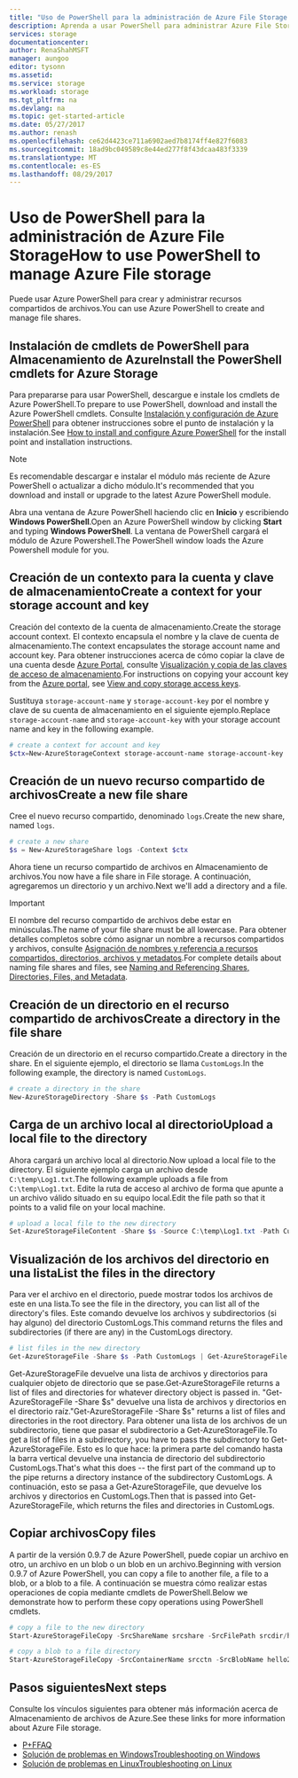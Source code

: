 ```yaml
---
title: "Uso de PowerShell para la administración de Azure File Storage | Microsoft Docs"
description: Aprenda a usar PowerShell para administrar Azure File Storage.
services: storage
documentationcenter: 
author: RenaShahMSFT
manager: aungoo
editor: tysonn
ms.assetid: 
ms.service: storage
ms.workload: storage
ms.tgt_pltfrm: na
ms.devlang: na
ms.topic: get-started-article
ms.date: 05/27/2017
ms.author: renash
ms.openlocfilehash: ce62d4423ce711a6902aed7b8174ff4e827f6083
ms.sourcegitcommit: 18ad9bc049589c8e44ed277f8f43dcaa483f3339
ms.translationtype: MT
ms.contentlocale: es-ES
ms.lasthandoff: 08/29/2017
---
```

# <a name="how-to-use-powershell-to-manage-azure-file-storage"></a><span data-ttu-id="138b7-103">Uso de PowerShell para la administración de Azure File Storage</span><span class="sxs-lookup"><span data-stu-id="138b7-103">How to use PowerShell to manage Azure File storage</span></span>
<span data-ttu-id="138b7-104">Puede usar Azure PowerShell para crear y administrar recursos compartidos de archivos.</span><span class="sxs-lookup"><span data-stu-id="138b7-104">You can use Azure PowerShell to create and manage file shares.</span></span>

## <a name="install-the-powershell-cmdlets-for-azure-storage"></a><span data-ttu-id="138b7-105">Instalación de cmdlets de PowerShell para Almacenamiento de Azure</span><span class="sxs-lookup"><span data-stu-id="138b7-105">Install the PowerShell cmdlets for Azure Storage</span></span>
<span data-ttu-id="138b7-106">Para prepararse para usar PowerShell, descargue e instale los cmdlets de Azure PowerShell.</span><span class="sxs-lookup"><span data-stu-id="138b7-106">To prepare to use PowerShell, download and install the Azure PowerShell cmdlets.</span></span> <span data-ttu-id="138b7-107">Consulte [Instalación y configuración de Azure PowerShell](/powershell/azureps-cmdlets-docs) para obtener instrucciones sobre el punto de instalación y la instalación.</span><span class="sxs-lookup"><span data-stu-id="138b7-107">See [How to install and configure Azure PowerShell](/powershell/azureps-cmdlets-docs) for the install point and installation instructions.</span></span>

> [!NOTE]
> <span data-ttu-id="138b7-108">Es recomendable descargar e instalar el módulo más reciente de Azure PowerShell o actualizar a dicho módulo.</span><span class="sxs-lookup"><span data-stu-id="138b7-108">It's recommended that you download and install or upgrade to the latest Azure PowerShell module.</span></span>
> 
> 

<span data-ttu-id="138b7-109">Abra una ventana de Azure PowerShell haciendo clic en **Inicio** y escribiendo **Windows PowerShell**.</span><span class="sxs-lookup"><span data-stu-id="138b7-109">Open an Azure PowerShell window by clicking **Start** and typing **Windows PowerShell**.</span></span> <span data-ttu-id="138b7-110">La ventana de PowerShell cargará el módulo de Azure Powershell.</span><span class="sxs-lookup"><span data-stu-id="138b7-110">The PowerShell window loads the Azure Powershell module for you.</span></span>

## <a name="create-a-context-for-your-storage-account-and-key"></a><span data-ttu-id="138b7-111">Creación de un contexto para la cuenta y clave de almacenamiento</span><span class="sxs-lookup"><span data-stu-id="138b7-111">Create a context for your storage account and key</span></span>
<span data-ttu-id="138b7-112">Creación del contexto de la cuenta de almacenamiento.</span><span class="sxs-lookup"><span data-stu-id="138b7-112">Create the storage account context.</span></span> <span data-ttu-id="138b7-113">El contexto encapsula el nombre y la clave de cuenta de almacenamiento.</span><span class="sxs-lookup"><span data-stu-id="138b7-113">The context encapsulates the storage account name and account key.</span></span> <span data-ttu-id="138b7-114">Para obtener instrucciones acerca de cómo copiar la clave de una cuenta desde [Azure Portal](https://portal.azure.com), consulte [Visualización y copia de las claves de acceso de almacenamiento](../common/storage-create-storage-account.md?toc=%2fazure%2fstorage%2ffiles%2ftoc.json#view-and-copy-storage-access-keys).</span><span class="sxs-lookup"><span data-stu-id="138b7-114">For instructions on copying your account key from the [Azure portal](https://portal.azure.com), see [View and copy storage access keys](../common/storage-create-storage-account.md?toc=%2fazure%2fstorage%2ffiles%2ftoc.json#view-and-copy-storage-access-keys).</span></span>

<span data-ttu-id="138b7-115">Sustituya `storage-account-name` y `storage-account-key` por el nombre y clave de su cuenta de almacenamiento  en el siguiente ejemplo.</span><span class="sxs-lookup"><span data-stu-id="138b7-115">Replace `storage-account-name` and `storage-account-key` with your storage account name and key in the following example.</span></span>

```powershell
# create a context for account and key
$ctx=New-AzureStorageContext storage-account-name storage-account-key
```

## <a name="create-a-new-file-share"></a><span data-ttu-id="138b7-116">Creación de un nuevo recurso compartido de archivos</span><span class="sxs-lookup"><span data-stu-id="138b7-116">Create a new file share</span></span>
<span data-ttu-id="138b7-117">Cree el nuevo recurso compartido, denominado `logs`.</span><span class="sxs-lookup"><span data-stu-id="138b7-117">Create the new share, named `logs`.</span></span>

```powershell
# create a new share
$s = New-AzureStorageShare logs -Context $ctx
```

<span data-ttu-id="138b7-118">Ahora tiene un recurso compartido de archivos en Almacenamiento de archivos.</span><span class="sxs-lookup"><span data-stu-id="138b7-118">You now have a file share in File storage.</span></span> <span data-ttu-id="138b7-119">A continuación, agregaremos un directorio y un archivo.</span><span class="sxs-lookup"><span data-stu-id="138b7-119">Next we'll add a directory and a file.</span></span>

> [!IMPORTANT]
> <span data-ttu-id="138b7-120">El nombre del recurso compartido de archivos debe estar en minúsculas.</span><span class="sxs-lookup"><span data-stu-id="138b7-120">The name of your file share must be all lowercase.</span></span> <span data-ttu-id="138b7-121">Para obtener detalles completos sobre cómo asignar un nombre a recursos compartidos y archivos, consulte [Asignación de nombres y referencia a recursos compartidos, directorios, archivos y metadatos](https://msdn.microsoft.com/library/azure/dn167011.aspx).</span><span class="sxs-lookup"><span data-stu-id="138b7-121">For complete details about naming file shares and files, see [Naming and Referencing Shares, Directories, Files, and Metadata](https://msdn.microsoft.com/library/azure/dn167011.aspx).</span></span>
> 
> 

## <a name="create-a-directory-in-the-file-share"></a><span data-ttu-id="138b7-122">Creación de un directorio en el recurso compartido de archivos</span><span class="sxs-lookup"><span data-stu-id="138b7-122">Create a directory in the file share</span></span>
<span data-ttu-id="138b7-123">Creación de un directorio en el recurso compartido.</span><span class="sxs-lookup"><span data-stu-id="138b7-123">Create a directory in the share.</span></span> <span data-ttu-id="138b7-124">En el siguiente ejemplo, el directorio se llama `CustomLogs`.</span><span class="sxs-lookup"><span data-stu-id="138b7-124">In the following example, the directory is named `CustomLogs`.</span></span>

```powershell
# create a directory in the share
New-AzureStorageDirectory -Share $s -Path CustomLogs
```

## <a name="upload-a-local-file-to-the-directory"></a><span data-ttu-id="138b7-125">Carga de un archivo local al directorio</span><span class="sxs-lookup"><span data-stu-id="138b7-125">Upload a local file to the directory</span></span>
<span data-ttu-id="138b7-126">Ahora cargará un archivo local al directorio.</span><span class="sxs-lookup"><span data-stu-id="138b7-126">Now upload a local file to the directory.</span></span> <span data-ttu-id="138b7-127">El siguiente ejemplo carga un archivo desde `C:\temp\Log1.txt`.</span><span class="sxs-lookup"><span data-stu-id="138b7-127">The following example uploads a file from `C:\temp\Log1.txt`.</span></span> <span data-ttu-id="138b7-128">Edite la ruta de acceso al archivo de forma que apunte a un archivo válido situado en su equipo local.</span><span class="sxs-lookup"><span data-stu-id="138b7-128">Edit the file path so that it points to a valid file on your local machine.</span></span>

```powershell
# upload a local file to the new directory
Set-AzureStorageFileContent -Share $s -Source C:\temp\Log1.txt -Path CustomLogs
```

## <a name="list-the-files-in-the-directory"></a><span data-ttu-id="138b7-129">Visualización de los archivos del directorio en una lista</span><span class="sxs-lookup"><span data-stu-id="138b7-129">List the files in the directory</span></span>
<span data-ttu-id="138b7-130">Para ver el archivo en el directorio, puede mostrar todos los archivos de este en una lista.</span><span class="sxs-lookup"><span data-stu-id="138b7-130">To see the file in the directory, you can list all of the directory's files.</span></span> <span data-ttu-id="138b7-131">Este comando devuelve los archivos y subdirectorios (si hay alguno) del directorio CustomLogs.</span><span class="sxs-lookup"><span data-stu-id="138b7-131">This command returns the files and subdirectories (if there are any) in the CustomLogs directory.</span></span>

```powershell
# list files in the new directory
Get-AzureStorageFile -Share $s -Path CustomLogs | Get-AzureStorageFile
```

<span data-ttu-id="138b7-132">Get-AzureStorageFile devuelve una lista de archivos y directorios para cualquier objeto de directorio que se pase.</span><span class="sxs-lookup"><span data-stu-id="138b7-132">Get-AzureStorageFile returns a list of files and directories for whatever directory object is passed in.</span></span> <span data-ttu-id="138b7-133">"Get-AzureStorageFile -Share $s" devuelve una lista de archivos y directorios en el directorio raíz.</span><span class="sxs-lookup"><span data-stu-id="138b7-133">"Get-AzureStorageFile -Share $s" returns a list of files and directories in the root directory.</span></span> <span data-ttu-id="138b7-134">Para obtener una lista de los archivos de un subdirectorio, tiene que pasar el subdirectorio a Get-AzureStorageFile.</span><span class="sxs-lookup"><span data-stu-id="138b7-134">To get a list of files in a subdirectory, you have to pass the subdirectory to Get-AzureStorageFile.</span></span> <span data-ttu-id="138b7-135">Esto es lo que hace: la primera parte del comando hasta la barra vertical devuelve una instancia de directorio del subdirectorio CustomLogs.</span><span class="sxs-lookup"><span data-stu-id="138b7-135">That's what this does -- the first part of the command up to the pipe returns a directory instance of the subdirectory CustomLogs.</span></span> <span data-ttu-id="138b7-136">A continuación, esto se pasa a Get-AzureStorageFile, que devuelve los archivos y directorios en CustomLogs.</span><span class="sxs-lookup"><span data-stu-id="138b7-136">Then that is passed into Get-AzureStorageFile, which returns the files and directories in CustomLogs.</span></span>

## <a name="copy-files"></a><span data-ttu-id="138b7-137">Copiar archivos</span><span class="sxs-lookup"><span data-stu-id="138b7-137">Copy files</span></span>
<span data-ttu-id="138b7-138">A partir de la versión 0.9.7 de Azure PowerShell, puede copiar un archivo en otro, un archivo en un blob o un blob en un archivo.</span><span class="sxs-lookup"><span data-stu-id="138b7-138">Beginning with version 0.9.7 of Azure PowerShell, you can copy a file to another file, a file to a blob, or a blob to a file.</span></span> <span data-ttu-id="138b7-139">A continuación se muestra cómo realizar estas operaciones de copia mediante cmdlets de PowerShell.</span><span class="sxs-lookup"><span data-stu-id="138b7-139">Below we demonstrate how to perform these copy operations using PowerShell cmdlets.</span></span>

```powershell
# copy a file to the new directory
Start-AzureStorageFileCopy -SrcShareName srcshare -SrcFilePath srcdir/hello.txt -DestShareName destshare -DestFilePath destdir/hellocopy.txt -Context $srcCtx -DestContext $destCtx

# copy a blob to a file directory
Start-AzureStorageFileCopy -SrcContainerName srcctn -SrcBlobName hello2.txt -DestShareName hello -DestFilePath hellodir/hello2copy.txt -DestContext $ctx -Context $ctx
```
## <a name="next-steps"></a><span data-ttu-id="138b7-140">Pasos siguientes</span><span class="sxs-lookup"><span data-stu-id="138b7-140">Next steps</span></span>
<span data-ttu-id="138b7-141">Consulte los vínculos siguientes para obtener más información acerca de Almacenamiento de archivos de Azure.</span><span class="sxs-lookup"><span data-stu-id="138b7-141">See these links for more information about Azure File storage.</span></span>

* [<span data-ttu-id="138b7-142">P+F</span><span class="sxs-lookup"><span data-stu-id="138b7-142">FAQ</span></span>](../storage-files-faq.md)
* [<span data-ttu-id="138b7-143">Solución de problemas en Windows</span><span class="sxs-lookup"><span data-stu-id="138b7-143">Troubleshooting on Windows</span></span>](storage-troubleshoot-windows-file-connection-problems.md)      
* [<span data-ttu-id="138b7-144">Solución de problemas en Linux</span><span class="sxs-lookup"><span data-stu-id="138b7-144">Troubleshooting on Linux</span></span>](storage-troubleshoot-linux-file-connection-problems.md)    